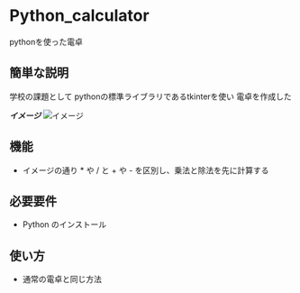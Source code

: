 # Python_calculator
pythonを使った電卓

## 簡単な説明
学校の課題として
pythonの標準ライブラリであるtkinterを使い
電卓を作成した

***イメージ***
![イメージ](https://user-images.githubusercontent.com/98365818/191638780-6d7fdf1b-39dc-48d9-8c28-8860c08b8a64.gif)

## 機能
- イメージの通り * や / と + や - を区別し、乗法と除法を先に計算する

## 必要要件
- Python のインストール

## 使い方 
- 通常の電卓と同じ方法

